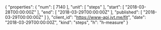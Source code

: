 {
  "properties": {
    "num": [
      7140
    ],
    "unit": [
      "steps"
    ],
    "start": [
      "2018-03-28T00:00:00Z"
    ],
    "end": [
      "2018-03-29T00:00:00Z"
    ],
    "published": [
      "2018-03-29T00:00:00Z"
    ]
  },
  "client_id": "https://www-api.jvt.me/fit",
  "date": "2018-03-29T00:00:00Z",
  "kind": "steps",
  "h": "h-measure"
}
